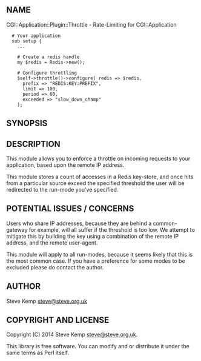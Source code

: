 NAME
----

CGI::Application::Plugin::Throttle - Rate-Limiting for CGI::Application

      # Your application
      sub setup {
        ...

        # Create a redis handle
        my $redis = Redis->new();

        # Configure throttling
        $self->throttle()->configure( redis => $redis,
          prefix => "REDIS:KEY:PREFIX",
          limit => 100,
          period => 60,
          exceeded => "slow_down_champ"
        );
SYNOPSIS
--------


DESCRIPTION
-----------

This module allows you to enforce a throttle on incoming requests to your
application, based upon the remote IP address.

This module stores a count of accesses in a Redis key-store, and once hits from
a particular source exceed the specified threshold the user will be redirected
to the run-mode you've specified.


POTENTIAL ISSUES / CONCERNS
---------------------------
Users who share IP addresses, because they are behind a common-gateway for
example, will all suffer if the threshold is too low. We attempt to mitigate
this by building the key using a combination of the remote IP address, and the
remote user-agent.

This module will apply to all run-modes, because it seems likely that this is
the most common case. If you have a preference for some modes to be excluded
please do contact the author.


AUTHOR
------
Steve Kemp <steve@steve.org.uk>

COPYRIGHT AND LICENSE
---------------------
Copyright (C) 2014 Steve Kemp <steve@steve.org.uk>.

This library is free software. You can modify and or distribute it under the
same terms as Perl itself.

